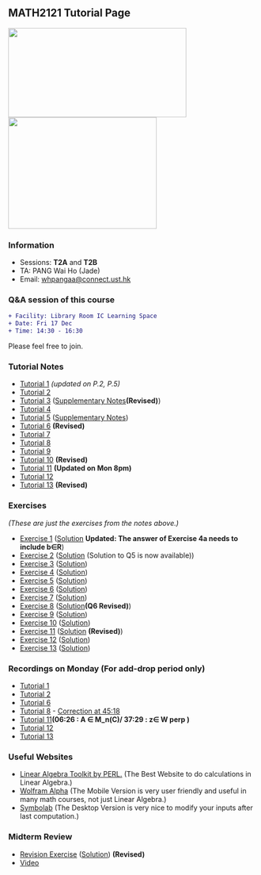 ## MATH2121 Tutorial Page
<img src= "Elmo.png" width="360" height="180">
<img src= "https://scontent-hkg4-2.xx.fbcdn.net/v/t1.6435-9/247036319_866615780703803_2345663964787519475_n.jpg?_nc_cat=110&ccb=1-5&_nc_sid=825194&_nc_ohc=EvGmDGxc3LsAX-tTJF8&_nc_ht=scontent-hkg4-2.xx&oh=e52f1958ad113b4fc3465030eed2bd24&oe=61957BB0" width="300" height="225">

### Information
- Sessions: **T2A** and **T2B**
- TA: PANG Wai Ho (Jade)
- Email: whpangaa@connect.ust.hk
<!-- - **🙏🙏🙏 Please Fill in the SFQ Survey on Canvas or https://asset.ust.hk/asset/mobile.do?iLearn=true 🙏🙏🙏** -->

### Q&A session of this course 
```diff
+ Facility: Library Room IC Learning Space
+ Date: Fri 17 Dec
+ Time: 14:30 - 16:30
```
Please feel free to join.

<!-- {height="700px" width="700px"} -->
### Tutorial Notes
<!-- - <a href="https://hkustconnect-my.sharepoint.com/:b:/g/personal/whpangaa_connect_ust_hk/EZiM5gyO2oJEs3jrJ7mtvqoBAOMY2Z5pUip7BCXoAqJ2pA?e=LOyZP6" target="_blank">Tutorial 1</a> (<a href="https://hkustconnect-my.sharepoint.com/:b:/g/personal/whpangaa_connect_ust_hk/Ebpd_ZeCd_RJuAuC9qhDZzABZ5WsCuVoMGwmN7ZvPSiPDw?e=xtaOfO">Solution</a>) -->

- [Tutorial 1](https://hkustconnect-my.sharepoint.com/:b:/g/personal/whpangaa_connect_ust_hk/EZiM5gyO2oJEs3jrJ7mtvqoBAOMY2Z5pUip7BCXoAqJ2pA?e=LOyZP6) _(updated on P.2, P.5)_
- [Tutorial 2](https://hkustconnect-my.sharepoint.com/:b:/g/personal/whpangaa_connect_ust_hk/EW9fywG0xFVJtWwjK4bThAcBP9a6ByRy07K2sM1pq2X81g?e=qpCkO2)
- [Tutorial 3](https://hkustconnect-my.sharepoint.com/:b:/g/personal/whpangaa_connect_ust_hk/EbiqZ5af3aZDvVIEk6DmaiQBPoe4LDX_8pC26Ge9e1b0Vg?e=54g53S) ([Supplementary Notes](https://hkustconnect-my.sharepoint.com/:b:/g/personal/whpangaa_connect_ust_hk/EeMPfHJuE65KlgKJKYoQBkMBW2PAsfpjmU9gi7TJ36k0Iw?e=9HwIWq)**(Revised)**)
- [Tutorial 4](https://hkustconnect-my.sharepoint.com/:b:/g/personal/whpangaa_connect_ust_hk/ESGmWXQwz4xBtkVeCNiy5d8BJLPGjY7gfJvzZT2V91o5oQ?e=PLbuov)
- [Tutorial 5](https://hkustconnect-my.sharepoint.com/:b:/g/personal/whpangaa_connect_ust_hk/Efv8qJWbvsNAhMYiI7XzSxEBsiM4ulAZpyyMPt-QKVTkAA?e=MTcdQT)       ([Supplementary Notes](https://hkustconnect-my.sharepoint.com/:b:/g/personal/whpangaa_connect_ust_hk/EW0iil_GDTBMmpd-u8iBLF8BGHekQntN8-pKFy6JZWDOlw?e=Udewyd))
- [Tutorial 6](https://hkustconnect-my.sharepoint.com/:b:/g/personal/whpangaa_connect_ust_hk/EXXIFJLiQx5Mr2BnVrAZW-QBMFC21WCB2jkVxjZsRB7A7Q?e=camQOa) **(Revised)**
- [Tutorial 7](https://hkustconnect-my.sharepoint.com/:b:/g/personal/whpangaa_connect_ust_hk/EXEHDEfWV1FGtk_uI1Ui9ogBbpDU8Cv3Logwl2y2Gmt6vg?e=InM6fW)
- [Tutorial 8](https://hkustconnect-my.sharepoint.com/:b:/g/personal/whpangaa_connect_ust_hk/ET1iCv4oUXpNkpCK4sgNitgBqJtbCdyg556_e74IZL9nJA?e=F4lCTO)
- [Tutorial 9](https://hkustconnect-my.sharepoint.com/:b:/g/personal/whpangaa_connect_ust_hk/ESBWMefa_S5GlEgjUHBIaocBCOgWYnRBBiI7FxnnZau61A?e=XujYsc)
- [Tutorial 10](https://hkustconnect-my.sharepoint.com/:b:/g/personal/whpangaa_connect_ust_hk/EV6Hzc-vEOtMs532lBaaSsABMzomqgKf0HBs_4TtMXNY-Q?e=DslIQi) **(Revised)**
- [Tutorial 11](https://hkustconnect-my.sharepoint.com/:b:/g/personal/whpangaa_connect_ust_hk/EW5_TSwG2YVHiZbCwXNR1psBhHNLwnMSWZHSpl6U9P708A?e=y1wrN6) **(Updated on Mon 8pm)**
- [Tutorial 12](https://hkustconnect-my.sharepoint.com/:b:/g/personal/whpangaa_connect_ust_hk/EVwq7LVf6ntDpxU0MLzK-EgBiB4eH5uK_KSSjNXIPPvhag?e=qgZrvF)
- [Tutorial 13](https://hkustconnect-my.sharepoint.com/:b:/g/personal/whpangaa_connect_ust_hk/EQF5SDKDKSVKunMNGVFzy2QBcAUd09ubvuPlNkDQ75HLmw?e=9cdLWe) **(Revised)**

### Exercises
 _(These are just the exercises from the notes above.)_
- [Exercise 1](https://hkustconnect-my.sharepoint.com/:b:/g/personal/whpangaa_connect_ust_hk/Ebpd_ZeCd_RJuAuC9qhDZzABZ5WsCuVoMGwmN7ZvPSiPDw?e=xtaOfO) ([Solution](https://hkustconnect-my.sharepoint.com/:b:/g/personal/whpangaa_connect_ust_hk/ERbNRtMgRP1DmoBlBVhegooB1AtBu5GYP7Us3CMbBMgewA?e=37fjir) **Updated: The answer of Exercise 4a needs to include b∈R**)
- [Exercise 2](https://hkustconnect-my.sharepoint.com/:b:/g/personal/whpangaa_connect_ust_hk/EVd_vuQAGOlHhNGu7s9v5doB8QWXU1rLxQvs2jxf8M1ctg?e=Xu0s90) ([Solution](https://hkustconnect-my.sharepoint.com/:b:/g/personal/whpangaa_connect_ust_hk/EZaG7kMcJ71BvcyVCBr3kloBarsCpwQj7MHh3KPO2tgbqQ?e=WRpbBB) (Solution to Q5 is now available))
- [Exercise 3](https://hkustconnect-my.sharepoint.com/:b:/g/personal/whpangaa_connect_ust_hk/EViRQP3j-LFFrskgyVSCDl0BhN_ztwHR7L5RY419OAYRvQ?e=mf40gE) ([Solution](https://hkustconnect-my.sharepoint.com/:b:/g/personal/whpangaa_connect_ust_hk/EfMVUN13OJJOmlFbcRVhBl4Bk-nly2Ya8mOdg7lmTbUeUg?e=B6tJTw))
- [Exercise 4](https://hkustconnect-my.sharepoint.com/:b:/g/personal/whpangaa_connect_ust_hk/EXv3hnUSfJtKk3RI0kUWe_gBVCwOO5V0jxd65QsBNY9yBQ?e=FQazaj) ([Solution](https://hkustconnect-my.sharepoint.com/:b:/g/personal/whpangaa_connect_ust_hk/EXi9MbKZceBFgQ4dcczCb74BtPvHNVNVVeGZp_LZPJKUuA?e=dc1Pns))
- [Exercise 5](https://hkustconnect-my.sharepoint.com/:b:/g/personal/whpangaa_connect_ust_hk/EU12qJ0U9AVOhFwvAi4qeOkB4cfC_e1WpTU_TQmy3hfaPw?e=hewQps) ([Solution](https://hkustconnect-my.sharepoint.com/:b:/g/personal/whpangaa_connect_ust_hk/ETmz_93nfA9CnXqshNnNlR4BZoODT592rmdDFxfP2d5bRg?e=pOw3sO))
- [Exercise 6](https://hkustconnect-my.sharepoint.com/:b:/g/personal/whpangaa_connect_ust_hk/EeYervohQfVKk8cVSojBbx4BKHpAxtHTFOHdangzRwL-BA?e=fzBRz6) ([Solution](https://hkustconnect-my.sharepoint.com/:b:/g/personal/whpangaa_connect_ust_hk/EabzBIeNAGtBsAHXi3TH9AEBTy2MiaDwCvxTKwoe4u3GFw?e=APEMLB))
- [Exercise 7](https://hkustconnect-my.sharepoint.com/:b:/g/personal/whpangaa_connect_ust_hk/EcEzm_B5gExNrfal2BenoR0BuDfDTfPfG0Ftx9c9Jk6CFQ?e=cZdQd0) ([Solution](https://hkustconnect-my.sharepoint.com/:b:/g/personal/whpangaa_connect_ust_hk/Ede9L9tp6d9BqIkfwKVCvy4BoHrLYpyRz-o08ONSm90vjg?e=v5m7gd))
- [Exercise 8](https://hkustconnect-my.sharepoint.com/:b:/g/personal/whpangaa_connect_ust_hk/EVySVbdZJO1MmZjqCcJQj_gBV0Cqfe_M6xvX_OFJV2igFw?e=f7IZBc) ([Solution](https://hkustconnect-my.sharepoint.com/:b:/g/personal/whpangaa_connect_ust_hk/ERfXGfpBf4dErgfpqW5o0M4BWBdZjwG0btuBMHUBD_GWWg?e=xI3bNi)**(Q6 Revised)**)
- [Exercise 9](https://hkustconnect-my.sharepoint.com/:b:/g/personal/whpangaa_connect_ust_hk/EZUeneTsC91MueeTylzB76cBZjxy_KctvwGcWwkSp6xVGw?e=gpFIur) ([Solution](https://hkustconnect-my.sharepoint.com/:b:/g/personal/whpangaa_connect_ust_hk/EUXGgMg0WC1AlIhaBQLm71UBEF5pgEGM9bmgtJ7dF3HMWQ?e=js3VSq))
- [Exercise 10](https://hkustconnect-my.sharepoint.com/:b:/g/personal/whpangaa_connect_ust_hk/Ec2x-NbPjmhCrH2VR_TItAUBJKa4WK_sgx9h7xIoFSl5HQ?e=DBN5Pz) ([Solution](https://hkustconnect-my.sharepoint.com/:b:/g/personal/whpangaa_connect_ust_hk/EaEEvPfKQTNFp1A9lolwOp0BYp3-ueXNWfzUxlIA3FKxMQ?e=6psEFI))
- [Exercise 11](https://hkustconnect-my.sharepoint.com/:b:/g/personal/whpangaa_connect_ust_hk/ET4Ca8dG-npFgJ5WfrxDSY8B9eq55EnOuFpSwclEY5JTBw?e=Lksj55) ([Solution](https://hkustconnect-my.sharepoint.com/:b:/g/personal/whpangaa_connect_ust_hk/ESV3NBy89rZOs0tpuLvr6F0BuGP5HFlYujrl44_lsFz4eA?e=zNPBfK) **(Revised)**)
- [Exercise 12](https://hkustconnect-my.sharepoint.com/:b:/g/personal/whpangaa_connect_ust_hk/ESVDARjc8G5PjwXUdCailnUBvZBxr5fQXzSUpxpc8DFdjw?e=Bput6Q) ([Solution](https://hkustconnect-my.sharepoint.com/:b:/g/personal/whpangaa_connect_ust_hk/ESjxGvXf43xBntiHfQ4GihQBIZ63qxf-BopSnqVPS2mzSg?e=BrDGsZ))
- [Exercise 13](https://hkustconnect-my.sharepoint.com/:b:/g/personal/whpangaa_connect_ust_hk/EfMVTqg9a65MgL6htiAwSDEBl6KqOGav9-alBrsS5F3-GQ?e=AVEzxd)
([Solution](https://hkustconnect-my.sharepoint.com/:b:/g/personal/whpangaa_connect_ust_hk/EfuMXGVyVmhFmpT9Ja2ebZEBDRwTMbc4p5pmCck5--XgpA?e=uqbIJx))

### Recordings on Monday (For add-drop period only)

- [Tutorial 1](https://hkust.zoom.us/rec/share/BqND1gW3w8kO2-Efft3MOgUcIxvHNeBS0EboK22mKZkG1AS-yRpbse6A_lkRQmCm.2hWU07XDoH71T-Ct)
- [Tutorial 2](https://hkust.zoom.us/rec/play/FhRz60HYl-t3T3CeaxgqnNZ0UkUppeW5mxrCLjHmXzusTi-rM2BLD67lBZW3jA0SBpa_crSND0NR4wjN.aTJq6WYAvAO9kdB0?autoplay=true&continueMode=true&startTime=1631525652000)
- [Tutorial 6](https://hkust.zoom.us/rec/share/28G1g2Wh6op88fNNCO0SdDTAB7_XY98x3X_sVsWBpqhru8zsrRlTEueefvEr2_17.aichyyCmmPKvDfqL)
- [Tutorial 8](https://hkust.zoom.us/rec/share/fmYBgznd4zs_XKRz_MU4n2ejFfVGLYrQz8y9D45goUFjTDitIrD4ulxZDAppUD6O.S9hmS5TZiTtV1rYJ?startTime=1635498787000) - [Correction at 45:18](https://hkustconnect-my.sharepoint.com/:i:/g/personal/whpangaa_connect_ust_hk/EQ0h8Q1vOWRHoDV2MrMq7sUBT2Tv6zyM_QLQSeDz3Wis5g?e=nZfxrO)
- [Tutorial 11](https://hkust.zoom.us/rec/share/ooFGbzDKBKMWG0RZjLjvUxq51uv8VVdG9ZTJX-tjM3ytGqFwTdqNTYdul7IcrH0t.y4VlbU4AXzedMHAE)**(06:26 : A ∈ M_n(C)/ 37:29 : z∈ W perp )**
- [Tutorial 12](https://hkust.zoom.us/rec/share/Ab2qMs5k11blEnvBjyic3kUTExg2XfUNaQ_drVp6uGF_6dI8hgGSj7sH7DZfPOaE.D5xtcNMo5XDQKOn-)
- [Tutorial 13](https://hkust.zoom.us/rec/share/Jnvfm_CpFxaJUcTZVNnk_WPtQo_uwvbRgZxTm2dhGCFZ0NidGXroW981JbX-SaKA.Yd5rKrH4mG9GBebJ)

### Useful Websites

- [Linear Algebra Toolkit by PERL.](http://www.math.odu.edu/~bogacki/cgi-bin/lat.cgi) (The Best Website to do calculations in Linear Algebra.)
- [Wolfram Alpha](https://www.wolframalpha.com) (The Mobile Version is very user friendly and useful in many math courses, not just Linear Algebra.)
- [Symbolab](https://www.symbolab.com) (The Desktop Version is very nice to modify your inputs after last computation.)

### Midterm Review
- [Revision Exercise](https://hkustconnect-my.sharepoint.com/:b:/g/personal/whpangaa_connect_ust_hk/EduUJ7vTVJBGm2zlzm3kGbkBezmm_eEV30ks807xRE_OZw?e=lLMkyQ) ([Solution](https://hkustconnect-my.sharepoint.com/:b:/g/personal/whpangaa_connect_ust_hk/ESUa-f3QCw9HvubsJ7Pyp2gBXFbIE-WtLWvEJLmALkXiXA?e=dtvGbq)) **(Revised)**
- [Video](https://youtu.be/Lkls6OY8bVQ)

<!-- ### Markdown
Markdown is a lightweight and easy-to-use syntax for styling your writing. It includes conventions for

```markdown
Syntax highlighted code block

# Header 1
## Header 2
### Header 3

- Bulleted
- List

1. Numbered
2. List

**Bold** and _Italic_ and `Code` text

[Link](url) and ![Image](src)
```

For more details see [GitHub Flavored Markdown](https://guides.github.com/features/mastering-markdown/).

### Jekyll Themes

Your Pages site will use the layout and styles from the Jekyll theme you have selected in your [repository settings](https://github.com/jade-pang/MATH2121/settings/pages). The name of this theme is saved in the Jekyll `_config.yml` configuration file.

### Support or Contact

Having trouble with Pages? Check out our [documentation](https://docs.github.com/categories/github-pages-basics/) or [contact support](https://support.github.com/contact) and we’ll help you sort it out.
 -->
